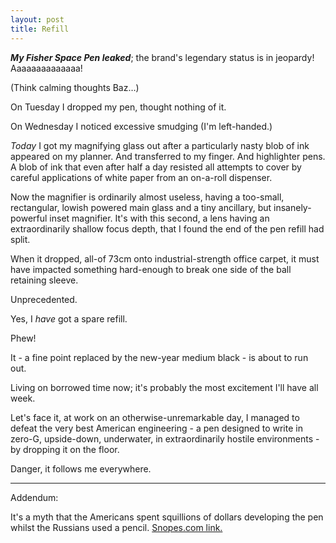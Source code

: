```yaml
---
layout: post
title: Refill
---
```


***My Fisher Space Pen leaked***; the brand's legendary status is in jeopardy!  Aaaaaaaaaaaaaa!

(Think calming thoughts Baz…)

On Tuesday I dropped my pen, thought nothing of it.

On Wednesday I noticed excessive smudging (I'm left-handed.)

*Today* I got my magnifying glass out after a particularly nasty blob of ink appeared on my planner.  And transferred to my finger.  And highlighter pens.  A blob of ink that even after half a day resisted all attempts to cover by careful applications of white paper from an on-a-roll dispenser.

Now the magnifier is ordinarily almost useless, having a too-small, rectangular, lowish powered main glass and a tiny ancillary, but insanely-powerful inset magnifier.  It's with this second, a lens having an extraordinarily shallow focus depth, that I found the end of the pen refill had split.

When it dropped, all-of 73cm onto industrial-strength office carpet, it must have impacted something hard-enough to break one side of the ball retaining sleeve.

Unprecedented.

Yes, I *have* got a spare refill.

Phew!

It - a fine point replaced by the new-year medium black - is about to run out.

Living on borrowed time now; it's probably the most excitement I'll have all week.

Let's face it, at work on an otherwise-unremarkable day, I managed to defeat the very best American engineering - a pen designed to write in zero-G, upside-down, underwater, in extraordinarily hostile environments - by dropping it on the floor. 

Danger, it follows me everywhere.

---

Addendum:

It's a myth that the Americans spent squillions of dollars developing the pen whilst the Russians used a pencil.  [Snopes.com link.](http://www.snopes.com/business/genius/spacepen.asp)
